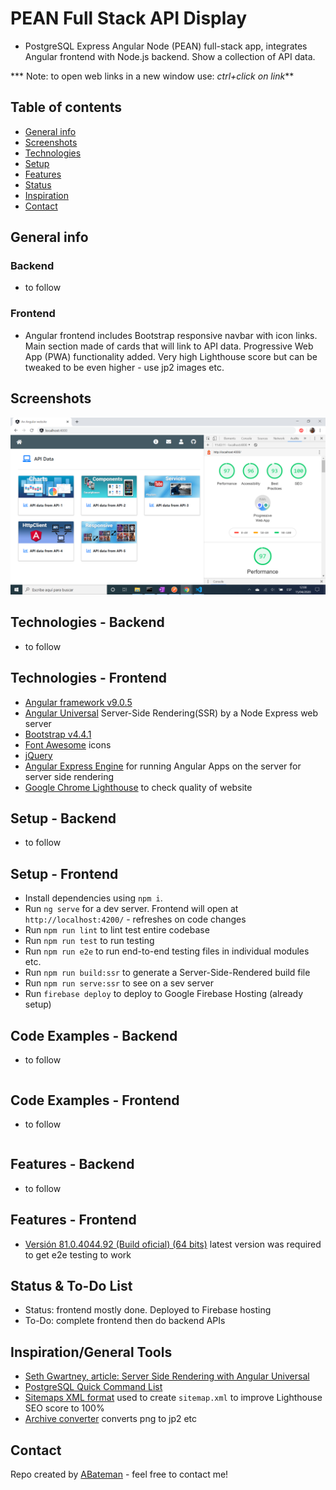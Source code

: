 # PEAN Full Stack API Display

* PostgreSQL Express Angular Node (PEAN) full-stack app, integrates Angular frontend with Node.js backend. Show a collection of API data.

*** Note: to open web links in a new window use: _ctrl+click on link_**

## Table of contents

* [General info](#general-info)
* [Screenshots](#screenshots)
* [Technologies](#technologies)
* [Setup](#setup)
* [Features](#features)
* [Status](#status)
* [Inspiration](#inspiration)
* [Contact](#contact)

## General info

### Backend

* to follow

### Frontend

* Angular frontend includes Bootstrap responsive navbar with icon links. Main section made of cards that will link to API data. Progressive Web App (PWA) functionality added. Very high Lighthouse score but can be tweaked to be even higher - use jp2 images etc.

## Screenshots

![Frontend screenshot](./img/front.png)

## Technologies - Backend

* to follow

## Technologies - Frontend

* [Angular framework v9.0.5](https://angular.io/)
* [Angular Universal](https://angular.io/guide/universal) Server-Side Rendering(SSR) by a Node Express web server
* [Bootstrap v4.4.1](https://getbootstrap.com/)
* [Font Awesome](https://fontawesome.com/) icons
* [jQuery](https://jquery.com/download/)
* [Angular Express Engine](https://www.npmjs.com/package/@nguniversal/express-engine) for running Angular Apps on the server for server side rendering
* [Google Chrome Lighthouse](https://developers.google.com/web/tools/lighthouse) to check quality of website

## Setup - Backend

* to follow

## Setup - Frontend

* Install dependencies using `npm i`.
* Run `ng serve` for a dev server. Frontend will open at `http://localhost:4200/` - refreshes on code changes
* Run `npm run lint` to lint test entire codebase
* Run `npm run test` to run testing
* Run `npm run e2e` to run end-to-end testing files in individual modules etc.
* Run `npm run build:ssr` to generate a Server-Side-Rendered build file
* Run `npm run serve:ssr` to see on a sev server
* Run `firebase deploy` to deploy to Google Firebase Hosting (already setup)

## Code Examples - Backend

* to follow

```javascript

```

## Code Examples - Frontend

* to follow

```typescript

```

## Features - Backend

* to follow

## Features - Frontend

* [Versión 81.0.4044.92 (Build oficial) (64 bits)](https://www.google.com/chrome/) latest version was required to get e2e testing to work

## Status & To-Do List

* Status: frontend mostly done. Deployed to Firebase hosting
* To-Do: complete frontend then do backend APIs

## Inspiration/General Tools

* [Seth Gwartney, article: Server Side Rendering with Angular Universal](https://alligator.io/angular/angular-universal/)
* [PostgreSQL Quick Command List](http://jcsites.juniata.edu/faculty/rhodes/dbms/pgsql.htm)
* [Sitemaps XML format](https://www.sitemaps.org/protocol.html) used to create `sitemap.xml` to improve Lighthouse SEO score to 100%
* [Archive converter](https://convertio.co/es/) converts png to jp2 etc

## Contact

Repo created by [ABateman](https://www.andrewbateman.org) - feel free to contact me!
